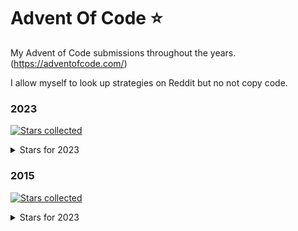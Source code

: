 # Advent Of Code ⭐

My Advent of Code submissions throughout the years. (https://adventofcode.com/)

I allow myself to look up strategies on Reddit but no not copy code.

### 2023

[![Stars collected](https://shields.io/static/v1?label=stars%20collected&message=34&color=yellow)]()

<details><summary>Stars for 2023</summary>
<p>

| day | part one | part two |
|:--:| :------: | :------: |
| 01 | ⭐ | ⭐ |
| 02 | ⭐ | ⭐ |
| 03 | ⭐ | ⭐ |
| 04 | ⭐ | ⭐ |
| 05 | ⭐ | ⭐ |
| 06 | ⭐ | ⭐ |
| 07 | ⭐ | ⭐ |
| 08 | ⭐ | ⭐ |
| 09 | ⭐ | ⭐ |
| 10 | ⭐ | ⭐ |
| 11 | ⭐ | ⭐ |
| 12 | ⭐ | ⭐ |
| 13 | ⭐ | ⭐ |
| 14 | ⭐ | ⭐ |
| 15 | ⭐ | ⭐ |
| 16 | ⭐ | ⭐ |
| 17 | | |
| 18 | ⭐ | ⭐ |
| 19 | | |
| 20 | | |
| 21 | | |
| 22 | | |
| 23 | | |
| 24 | | |
| 25 | | |

</p>
</details>

### 2015

[![Stars collected](https://shields.io/static/v1?label=stars%20collected&message=1&color=yellow)]()

<details><summary>Stars for 2023</summary>
<p>

| day | stars |
|:--:| :------: |
| 01 | ⭐ |
| 02 | |
| 03 | |
| 04 | |
| 05 | |
| 06 | |
| 07 | |
| 08 | |
| 09 | |
| 10 | |
| 11 | |
| 12 | |
| 13 | |
| 14 | |
| 15 | |  
| 16 | |  
| 17 | |  
| 18 | |  
| 19 | |  
| 20 | |  
| 21 | |  
| 22 | |  
| 23 | |  
| 24 | |  
| 25 | |

</p>
</details>
